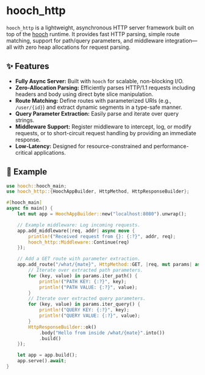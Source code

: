 # hooch_http

`hooch_http` is a lightweight, asynchronous HTTP server framework built on top of the [hooch](https://crates.io/crates/hooch) runtime. It provides fast HTTP parsing, simple route matching, support for path/query parameters, and middleware integration—all with zero heap allocations for request parsing.

## ✨ Features

- **Fully Async Server:** Built with `hooch` for scalable, non-blocking I/O.
- **Zero-Allocation Parsing:** Efficiently parses HTTP/1.1 requests including headers and body using direct byte slice manipulation.
- **Route Matching:** Define routes with parameterized URIs (e.g., `/user/{id}`) and extract dynamic segments in a type-safe manner.
- **Query Parameter Extraction:** Easily parse and iterate over query strings.
- **Middleware Support:** Register middleware to intercept, log, or modify requests, or to short-circuit request handling by providing an immediate response.
- **Low-Latency:** Designed for resource-constrained and performance-critical applications.

## 🚀 Example

```rust
use hooch::hooch_main;
use hooch_http::{HoochAppBuilder, HttpMethod, HttpResponseBuilder};

#[hooch_main]
async fn main() {
    let mut app = HoochAppBuilder::new("localhost:8080").unwrap();

    // Example middleware: Log incoming requests.
    app.add_middleware(|req, addr| async move {
        println!("Received request from {}: {:?}", addr, req);
        hooch_http::Middleware::Continue(req)
    });

    // Add a GET route with parameter extraction.
    app.add_route("/what/{mate}", HttpMethod::GET, |req, mut params| async move {
        // Iterate over extracted path parameters.
        for (key, value) in params.iter_path() {
            println!("PATH KEY: {:?}", key);
            println!("PATH VALUE: {:?}", value);
        }
        // Iterate over extracted query parameters.
        for (key, value) in params.iter_query() {
            println!("QUERY KEY: {:?}", key);
            println!("QUERY VALUE: {:?}", value);
        }
        HttpResponseBuilder::ok()
            .body("Hello from inside /what/{mate}".into())
            .build()
    });

    let app = app.build();
    app.serve().await;
}
